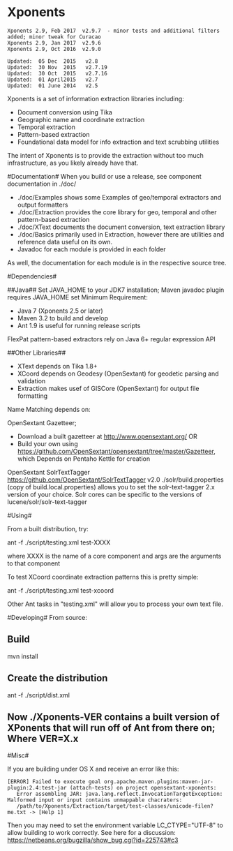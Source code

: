 Xponents
========

    Xponents 2.9, Feb 2017  v2.9.7  - minor tests and additional filters added; minor tweak for Curacao
    Xponents 2.9, Jan 2017  v2.9.6
    Xponents 2.9, Oct 2016  v2.9.0

    Updated:  05 Dec  2015   v2.8
    Updated:  30 Nov  2015   v2.7.19
    Updated:  30 Oct  2015   v2.7.16
    Updated:  01 April2015   v2.7
    Updated:  01 June 2014   v2.5

Xponents is a set of information extraction libraries including:

* Document conversion using Tika
* Geographic name and coordinate extraction
* Temporal extraction
* Pattern-based extraction
* Foundational data model for info extraction and text scrubbing utilities

The intent of Xponents is to provide the extraction without too much infrastructure, as you likely already have that.

#Documentation#
When you build or use a release, see component documentation in ./doc/
* ./doc/Examples  shows some Examples of geo/temporal extractors and output formatters
* ./doc/Extraction provides the core library for geo, temporal and other pattern-based extraction
* ./doc/XText  documents the document conversion, text extraction library
* ./doc/Basics primarily used in Extraction, however there are utilities and reference data useful on its own.
* Javadoc for each module is provided in each folder
 
As well, the documentation for each module is in the respective source tree.

#Dependencies#

##Java##
Set JAVA_HOME to your JDK7 installation;  Maven javadoc plugin requires JAVA_HOME set
Minimum Requirement: 
- Java 7  (Xponents 2.5 or later)
- Maven 3.2 to build and develop
- Ant 1.9 is useful for running release scripts
 
FlexPat pattern-based extractors rely on Java 6+ regular expression API

##Other Libraries##
- XText depends on Tika 1.8+
- XCoord depends on Geodesy (OpenSextant) for geodetic parsing and validation 
- Extraction makes usef of GISCore (OpenSextant) for output file formatting

Name Matching depends on:

  OpenSextant Gazetteer;
  * Download a built gazetteer at  http://www.opensextant.org/
  OR
  * Build  your own using https://github.com/OpenSextant/opensextant/tree/master/Gazetteer, which Depends on Pentaho Kettle for creation

  OpenSextant SolrTextTagger
  https://github.com/OpenSextant/SolrTextTagger v2.0
  ./solr/build.properties (copy of build.local.properties) allows you to set the solr-text-tagger 2.x version of your choice.
  Solr cores can be specific to the versions of lucene/solr/solr-text-tagger
  


#Using#

From a built distribution, try:

  ant -f ./script/testing.xml  test-XXXX     <args>

where XXXX is the name of a core component and args are the arguments to that component

To test XCoord coordinate extraction patterns this is pretty simple:

  ant -f ./script/testing.xml  test-xcoord

Other Ant tasks in "testing.xml" will allow you to process your own text file.


#Developing#
From source:

  ## Build
  mvn install 

  ## Create the distribution
  ant -f ./script/dist.xml

  ## Now ./Xponents-VER  contains a built version of XPonents that will run off of Ant from there on; Where VER=X.x

#Misc#

If you are building under OS X and receive an error like this:

    [ERROR] Failed to execute goal org.apache.maven.plugins:maven-jar-plugin:2.4:test-jar (attach-tests) on project opensextant-xponents: 
       Error assembling JAR: java.lang.reflect.InvocationTargetException: Malformed input or input contains unmappable chacraters: 
       /path/to/Xponents/Extraction/target/test-classes/unicode-filen?me.txt -> [Help 1]

Then you may need to set the environment variable LC_CTYPE="UTF-8" to allow building to work correctly. 
See here for a discussion: https://netbeans.org/bugzilla/show_bug.cgi?id=225743#c3
